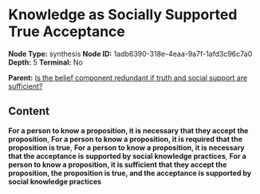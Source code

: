 # Knowledge as Socially Supported True Acceptance

**Node Type:** synthesis
**Node ID:** 1adb6390-318e-4eaa-9a7f-1afd3c96c7a0
**Depth:** 5
**Terminal:** No

**Parent:** [Is the belief component redundant if truth and social support are sufficient?](is-the-belief-component-redundant-if-truth-and-social-support-are-sufficient-antithesis-fa619f6a-e23e-4948-b428-bbc1dae663d5.md)

## Content

**For a person to know a proposition, it is necessary that they accept the proposition**, **For a person to know a proposition, it is required that the proposition is true**, **For a person to know a proposition, it is necessary that the acceptance is supported by social knowledge practices**, **For a person to know a proposition, it is sufficient that they accept the proposition, the proposition is true, and the acceptance is supported by social knowledge practices**
